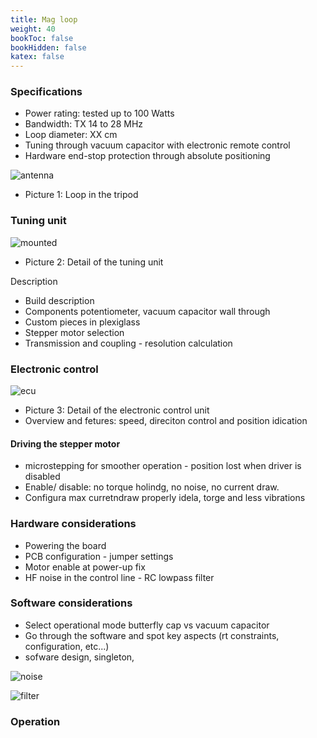 ```yaml
---
title: Mag loop
weight: 40
bookToc: false
bookHidden: false
katex: false
---
```


### Specifications
* Power rating: tested up to 100 Watts
* Bandwidth: TX 14 to 28 MHz
* Loop diameter: XX cm
* Tuning through vacuum capacitor with electronic remote control
* Hardware end-stop protection through absolute positioning

![antenna]() 
* Picture 1: Loop in the tripod

### Tuning unit

![mounted](/img/tunningUnitResized.jpg)
* Picture 2: Detail of the tuning unit

Description
* Build description
* Components potentiometer, vacuum capacitor wall through 
* Custom pieces in plexiglass
* Stepper motor selection
* Transmission and coupling - resolution calculation

### Electronic control

![ecu]()
* Picture 3: Detail of the electronic control unit
* Overview and fetures: speed, direciton control and position idication
#### Driving the stepper motor
* microstepping for smoother operation - position lost when driver is disabled
* Enable/ disable: no torque holindg, no noise, no current draw.
* Configura max curretndraw properly idela, torge and less vibrations

### Hardware considerations
* Powering the board
* PCB configuration - jumper settings
* Motor enable at power-up fix
* HF noise in the control line - RC lowpass filter

### Software considerations
* Select operational mode butterfly cap vs vacuum capacitor 
* Go through the software and spot key aspects (rt constraints, configuration, etc...)
* sofware design, singleton, 

![noise]()

![filter]()

### Operation

